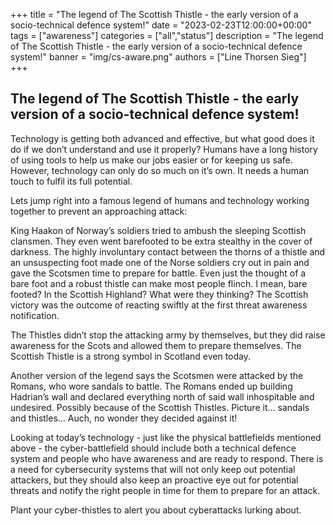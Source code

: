 +++
title = "The legend of The Scottish Thistle - the early version of a socio-technical defence system!"
date = "2023-02-23T12:00:00+00:00"
tags = ["awareness"]
categories = ["all","status"]
description = "The legend of The Scottish Thistle - the early version of a socio-technical defence system!"
banner = "img/cs-aware.png"
authors = ["Line Thorsen Sieg"]
+++

## The legend of The Scottish Thistle - the early version of a socio-technical defence system! 

Technology is getting both advanced and effective, but what good does it do if we don’t understand and use it properly? Humans have a long history of using tools to help us make our jobs easier or for keeping us safe. However, technology can only do so much on it’s own. It needs a human touch to fulfil its full potential. 

Lets jump right into a famous legend of humans and technology working together to prevent an approaching attack:

King Haakon of Norway’s soldiers tried to ambush the sleeping Scottish clansmen. They even went barefooted to be extra stealthy in the cover of darkness. The highly involuntary contact between the thorns of a thistle and an unsuspecting foot made one of the Norse soldiers cry out in pain and gave the Scotsmen time to prepare for battle. Even just the thought of a bare foot and a robust thistle can make most people flinch. I mean, bare footed? In the Scottish Highland? What were they thinking? The Scottish victory was the outcome of reacting swiftly at the first threat awareness notification. 

The Thistles didn’t stop the attacking army by themselves, but they did raise awareness for the Scots and allowed them to prepare themselves. The Scottish Thistle is a strong symbol in Scotland even today. 

Another version of the legend says the Scotsmen were attacked by the Romans, who wore sandals to battle. The Romans ended up building Hadrian’s wall and declared everything north of said wall inhospitable and undesired. Possibly because of the Scottish Thistles. Picture it... sandals and thistles... Auch, no wonder they decided against it!  

Looking at today’s technology - just like the physical battlefields mentioned above - the cyber-battlefield should include both a technical defence system and people who have awareness and are ready to respond. There is a need for cybersecurity systems that will not only keep out potential attackers, but they should also keep an proactive eye out for potential threats and notify the right people in time for them to prepare for an attack. 


Plant your cyber-thistles to alert you about cyberattacks lurking about. 

